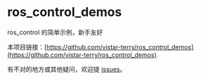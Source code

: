 # ros_control_demos

ros_control 的简单示例，新手友好

本项目链接：[https://github.com/vistar-terry/ros_control_demos](https://github.com/vistar-terry/ros_control_demos)

有不对的地方或其他疑问，欢迎提 [issues](https://github.com/vistar-terry/ros_control_demos/issues)。


